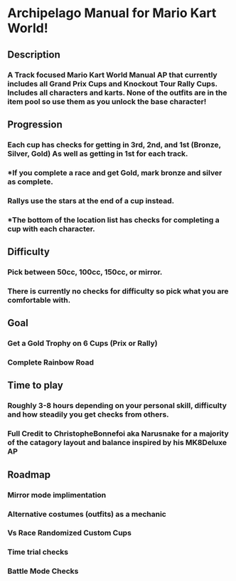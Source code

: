 # Archipelago Manual for Mario Kart World!

## Description
### A Track focused Mario Kart World Manual AP that currently includes all Grand Prix Cups and Knockout Tour Rally Cups. Includes all characters and karts. None of the outfits are in the item pool so use them as you unlock the base character!

## Progression

### Each cup has checks for getting in 3rd, 2nd, and 1st (Bronze, Silver, Gold) As well as getting in 1st for each track.
### *If you complete a race and get Gold, mark bronze and silver as complete. 

### Rallys use the stars at the end of a cup instead. 


### *The bottom of the location list has checks for completing a cup with each character.

## Difficulty

### Pick between 50cc, 100cc, 150cc, or mirror. 
### There is currently no checks for difficulty so pick what you are comfortable with.

## Goal
### Get a Gold Trophy on 6 Cups (Prix or Rally) 
### Complete Rainbow Road

## Time to play
### Roughly 3-8 hours depending on your personal skill, difficulty and how steadily you get checks from others.
### Full Credit to ChristopheBonnefoi aka Narusnake for a majority of the catagory layout and balance inspired by his MK8Deluxe AP 

## Roadmap
### Mirror mode implimentation
### Alternative costumes (outfits) as a mechanic
### Vs Race Randomized Custom Cups
### Time trial checks
### Battle Mode Checks
